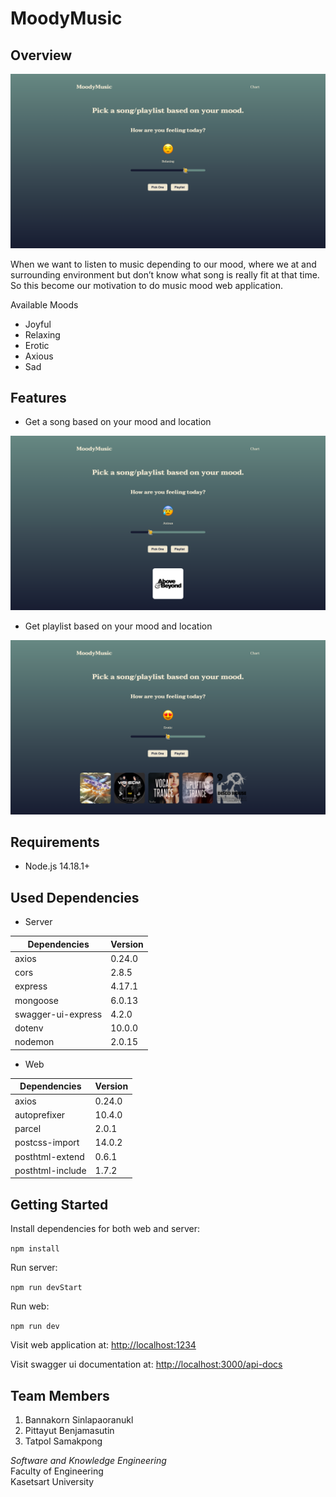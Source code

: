 # MoodyMusic

## Overview

![Overview image](./images/overview.png)

When we want to listen to music depending to our mood, where we at and surrounding environment but don’t know what song is really fit at that time. So this become our motivation to do music mood web application.

Available Moods

- Joyful
- Relaxing
- Erotic
- Axious
- Sad

## Features

- Get a song based on your mood and location

![Get song image](./images/song.png)

- Get playlist based on your mood and location

![Get playlist image](./images/playlist.png)

## Requirements

- Node.js 14.18.1+

## Used Dependencies

- Server

| Dependencies       | Version |
| ------------------ | ------- |
| axios              | 0.24.0  |
| cors               | 2.8.5   |
| express            | 4.17.1  |
| mongoose           | 6.0.13  |
| swagger-ui-express | 4.2.0   |
| dotenv             | 10.0.0  |
| nodemon            | 2.0.15  |

- Web

| Dependencies     | Version |
| ---------------- | ------- |
| axios            | 0.24.0  |
| autoprefixer     | 10.4.0  |
| parcel           | 2.0.1   |
| postcss-import   | 14.0.2  |
| posthtml-extend  | 0.6.1   |
| posthtml-include | 1.7.2   |

## Getting Started

Install dependencies for both web and server:

`npm install`

Run server:

`npm run devStart`

Run web:

`npm run dev`

Visit web application at: <http://localhost:1234>

Visit swagger ui documentation at: <http://localhost:3000/api-docs>

## Team Members

1. Bannakorn Sinlapaoranukl
2. Pittayut Benjamasutin
3. Tatpol Samakpong

_Software and Knowledge Engineering_  
Faculty of Engineering  
Kasetsart University
